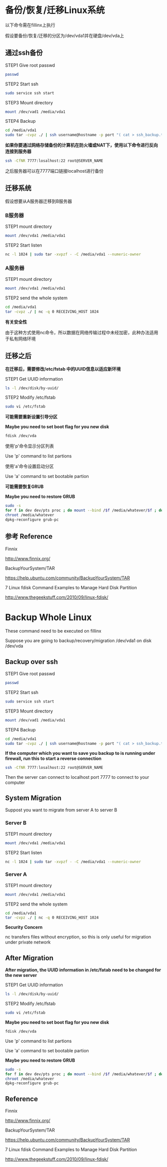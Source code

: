 # 备份/恢复/迁移Linux系统 

以下命令需在fillinx上执行

假设要备份/恢复/迁移的分区为/dev/vda1并在硬盘/dev/vda上


## 通过ssh备份 
 
STEP1 Give root passwd
```bash
passwd
```

STEP2 Start ssh
```bash
sudo service ssh start
```

STEP3 Mount directory
```bash
mount /dev/vad1 /media/vda1
```

STEP4 Backup
```bash
cd /media/vda1
sudo tar -cvpz ./ | ssh username@hostname -p port "( cat > ssh_backup.tar.gz )"
```

**如果你要通过网络存储备份的计算机在防火墙或NAT下，使用以下命令进行反向连接到服务器**

```bash
ssh -CfNR 7777:losalhost:22 root@SERVER_NAME 
```

之后服务器可以在7777端口链接localhost进行备份


## 迁移系统

假设想要从A服务器迁移到B服务器

### B服务器

STEP1 mount directory
```bash
mount /dev/vda1 /media/vda1
```

STEP2 Start listen
```bash
nc -l 1024 | sudo tar -xvpzf - -C /media/vda1 --numeric-owner
```
### A服务器

STEP1 mount directory

```bash
mount /dev/vda1 /media/vda1
```

STEP2 send the whole system
```bash
cd /media/vda1
tar -cvpz ./ | nc -q 0 RECEIVING_HOST 1024
```

**有关安全性**

由于这种方式使用nc命令，所以数据在网络传输过程中未经加密，此种办法适用于私有网络环境


## 迁移之后

**在迁移后，需要修改/etc/fstab 中的UUID信息以适应新环境**

STEP1 Get UUID information
```bash
ls -l /dev/disk/by-uuid/
```

STEP2 Modify /etc/fstab
```bash
sudo vi /etc/fstab
```

**可能需要重新设置引导分区**

**Maybe you need to set boot flag for you new disk**
```bash
fdisk /dev/vda
```
使用'p'命令显示分区列表

Use 'p' command to list partions

使用'a'命令设置启动分区

Use 'a' command to set bootable partion

**可能需要恢复GRUB**

**Maybe you need to restore GRUB**

```bash
sudo -s
for f in dev dev/pts proc ; do mount --bind /$f /media/whatever/$f ; done
chroot /media/whatever
dpkg-reconfigure grub-pc
```

## 参考 Reference

Finnix

http://www.finnix.org/

BackupYourSystem/TAR

https://help.ubuntu.com/community/BackupYourSystem/TAR

7 Linux fdisk Command Examples to Manage Hard Disk Partition

http://www.thegeekstuff.com/2010/09/linux-fdisk/

# Backup Whole Linux

These command need to be executed on fillinx

Suppose you are going to backup/recovery/migration /dev/vda1 on disk /dev/vda

## Backup over ssh

 
STEP1 Give root passwd
```bash
passwd
```

STEP2 Start ssh
```bash
sudo service ssh start
```

STEP3 Mount directory
```bash
mount /dev/vad1 /media/vda1
```

STEP4 Backup
```bash
cd /media/vda1
sudo tar -cvpz ./ | ssh username@hostname -p port "( cat > ssh_backup.tar.gz )"
```

**If the computer which you want to save you backup to is running under firewall, run this to start a reverse connection**
```bash
ssh -CfNR 7777:losalhost:22 root@SERVER_NAME 
```

Then the server can connect to localhost port 7777 to connect to your computer

## System Migration
 
 Suppost you want to migrate from server A to server B
 
###  Server B
 
 
STEP1 mount directory
```bash
mount /dev/vda1 /media/vda1
```

STEP2 Start listen
```bash
nc -l 1024 | sudo tar -xvpzf - -C /media/vda1 --numeric-owner
```
 
###  Server A
 
STEP1 mount directory

```bash
mount /dev/vda1 /media/vda1
```

STEP2 send the whole system
```bash
cd /media/vda1
tar -cvpz ./ | nc -q 0 RECEIVING_HOST 1024
```


**Security Concern**

nc transfers files without encryption, so this is only useful for migration under private network

##  After Migration


**After migration, the UUID information in /etc/fatab need to be changed for the new server**

STEP1 Get UUID information
```bash
ls -l /dev/disk/by-uuid/
```

STEP2 Modify /etc/fstab
```bash
sudo vi /etc/fstab
```

**Maybe you need to set boot flag for you new disk**
```bash
fdisk /dev/vda
```

Use 'p' command to list partions

Use 'a' command to set bootable partion

**Maybe you need to restore GRUB**

```bash
sudo -s
for f in dev dev/pts proc ; do mount --bind /$f /media/whatever/$f ; done
chroot /media/whatever
dpkg-reconfigure grub-pc
```

## Reference

Finnix

http://www.finnix.org/

BackupYourSystem/TAR

https://help.ubuntu.com/community/BackupYourSystem/TAR

7 Linux fdisk Command Examples to Manage Hard Disk Partition

http://www.thegeekstuff.com/2010/09/linux-fdisk/
